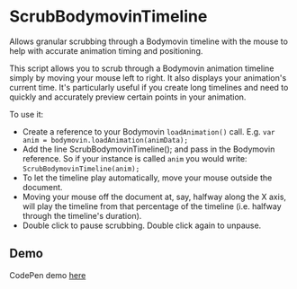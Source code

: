 # ScrubBodymovinTimeline
Allows granular scrubbing through a Bodymovin timeline with the mouse to help with accurate animation timing and positioning.

This script allows you to scrub through a Bodymovin animation timeline simply by moving your mouse left to right. 
It also displays your animation's current time. It's particularly useful if you create long timelines and need to quickly and accurately preview certain points in your animation.

To use it:

- Create a reference to your Bodymovin ```loadAnimation()``` call. E.g. ```var anim = bodymovin.loadAnimation(animData);```
- Add the line ScrubBodymovinTimeline(); and pass in the Bodymovin reference. So if your instance is called ```anim``` you would write:
 ```ScrubBodymovinTimeline(anim);```
- To let the timeline play automatically, move your mouse outside the document.
- Moving your mouse off the document at, say, halfway along the X axis, will play the timeline from that percentage of the timeline (i.e. halfway through the timeline's duration).
- Double click to pause scrubbing. Double click again to unpause.

## Demo
CodePen demo [here](http://codepen.io/chrisgannon/pen/23752505b7a740dbc06f88a76d7b263f)

